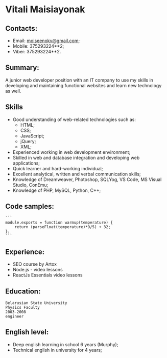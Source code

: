 # Vitali Maisiayonak

## Contacts:
  * Email: moiseenokv@gmail.com;
  * Mobile: 375293224**2;
  * Viber: 375293224**2.

## Summary:
A junior web developer position with an IT company to use my skills in developing and maintaining functional websites and learn new technology as well.

## Skills
   * Good understanding of web-related technologies such as: 
     * HTML; 
     * CSS;
     * JavaScript; 
     * jQuery;
     * XML;
   * Experienced working in web development environment;
   * Skilled in web and database integration and developing web applications;
   * Quick learner and hard-working individual;
   * Excellent analytical, written and verbal communication skills;
   * Knowledge of Dreamweaver, Photoshop, SQLYog, VS Code, MS Visual Studio, ConEmu;
   * Knowledge of PHP, MySQL, Python, C++;

## Code samples:
    ```
    module.exports = function warmup(temperature) {
        return (parseFloat(temperature)*9/5) + 32;
    };
    ```

## Experience:
  * SEO course by Artox 
  * Node.js - video lessons
  * ReactJs Essentials video lessons

## Education:
    Belarusian State University
    Physics Faculty 
    2003-2008
    engineer


## English level: 
  * Deep english learning in school 6 years (Murphy);
  * Technical english in university for 4 years;
